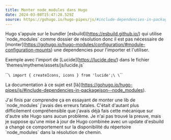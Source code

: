 ```yaml
---
title: Monter node_modules dans Hugo
date: 2024-03-08T15:47:28.529Z
source: https://gohugo.io/hugo-pipes/js/#include-dependencies-in-packagejson--node_modules
---
```

Hugo s'appuie sur le bundler \[esbuild](https://esbuild.github.io/) qui utilise \`node_modules\` comme dossier de résolution donc il est pas nécessaire de \[monter](https://gohugo.io/hugo-modules/configuration/#module-configuration-mounts) une dependencies pour l'importer et l'utiliser.

Exemple avec l'import de \[Lucide](https://lucide.dev/) dans le fichier \`themes/mytheme/assets/js/lucide.js\`

\`\``\
import { createIcons, icons } from 'lucide';\
\`\``

La documentation à ce sujet est \[là](https://gohugo.io/hugo-pipes/js/#include-dependencies-in-packagejson--node_modules).

J'ai finis par comprendre ça en essayant de monter une lib de \`node_modules\` j'avais des erreurs fatales. C'était d'autant plus difficilement compréhensible que j'avais déjà fais cette mécanique sur d'autre site Hugo sans aucun problème. Je n'ai pas trouvé la preuve, mais je suppose qu'une mise à jour de Hugo combinée avec un update d'esbuild a changé ce comportement sur la disponibilité du répertoire \`node_modules\` dans la résolution de chemin.
